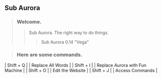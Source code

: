 ## Sub Aurora

> ### Welcome.
>> Sub Aurora. The right way to do things.
>>> Sub Aurora 0.14 "Vega"

> ### Here are some commands.

| Shift + Q | | Replace All Words  |
| Shift + I | | Replace Aurora with Fun Machine |
| Shift + O | | Edit the Website |
| Shift + J | | Access Commands |
